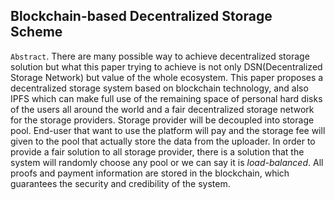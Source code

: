 ## Blockchain-based Decentralized Storage Scheme

`Abstract`. There are many possible way to achieve decentralized storage solution but what this paper trying to achieve is not only DSN(Decentralized Storage Network) but value of the whole ecosystem. This paper proposes a decentralized storage system based on blockchain technology, and also IPFS which can make full use of
the remaining space of personal hard disks of the users all around the world and a fair decentralized storage network for the storage providers. Storage provider will be decoupled into storage pool. End-user that want to use the platform will pay and the storage fee will given to the pool that
actually store the data from the uploader. In order to provide a fair solution to all storage provider, there is a solution that the system will randomly choose any pool or we can say it is _load-balanced_. All proofs and payment information are stored in the blockchain, which guarantees the
security and credibility of the system.
